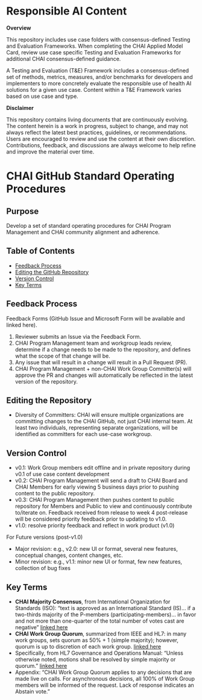 # Responsible AI Content
**Overview**

This repository includes use case folders with consensus-defined Testing and Evaluation Frameworks. When completing the CHAI Applied Model Card, review use case specific Testing and Evaluation Frameworks for additional CHAI consensus-defined guidance.

A Testing and Evaluation (T&E) Framework includes a consensus-defined set of methods, metrics, measures, and/or benchmarks for developers and implementers to more concretely evaluate the responsible use of health AI solutions for a given use case. Content within a T&E Framework varies based on use case and type.

**Disclaimer**

This repository contains living documents that are continuously evolving. The content herein is a work in progress, subject to change, and may not always reflect the latest best practices, guidelines, or recommendations. Users are encouraged to review and use the content at their own discretion. Contributions, feedback, and discussions are always welcome to help refine and improve the material over time.

# CHAI GitHub Standard Operating Procedures

## Purpose
Develop a set of standard operating procedures for CHAI Program Management and CHAI community alignment and adherence.

## Table of Contents
- [Feedback Process](#feedback-process)
- [Editing the GitHub Repository](#editing-the-github-repository)
- [Version Control](#version-control)
- [Key Terms](#key-terms)

## Feedback Process

Feedback Forms (GitHub Issue and Microsoft Form will be available and linked here).

1.	Reviewer submits an Issue via the Feedback Form.
2.	CHAI Program Management team and workgroup leads review, determine if a change needs to be made to the repository, and defines what the scope of that change will be.
3.	Any issue that will result in a change will result in a Pull Request (PR). 
4.	CHAI Program Management + non-CHAI Work Group Committer(s) will approve the PR and changes will automatically be reflected in the latest version of the repository.

## Editing the Repository

- Diversity of Committers: CHAI will ensure multiple organizations are committing changes to the CHAI GitHub, not just CHAI internal team. At least two individuals, representing separate organizations, will be identified as committers for each use-case workgroup. 

## Version Control
- v0.1: Work Group members edit offline and in private repository during v0.1 of use case content development
- v0.2: CHAI Program Management will send a draft to CHAI Board and CHAI Members for early viewing 5 business days prior to pushing content to the public repository. 
- v0.3: CHAI Program Management then pushes content to public repository for Members and Public to view and continuously contribute to/iterate on. Feedback received from release to week 4 post-release will be considered priority feedback prior to updating to v1.0.  
- v1.0: resolve priority feedback and reflect in work product (v1.0)


For Future versions (post-v1.0)
-	Major revision: e.g., v2.0: new UI or format, several new features, conceptual changes, content changes, etc.
-	Minor revision: e.g., v1.1: minor new UI or format, few new features, collection of bug fixes

## Key Terms
-	**CHAI Majority Consensus**, from International Organization for Standards (ISO): “text is approved as an International Standard (IS)… if a two-thirds majority of the P-members (participating-members)… in favor and not more than one-quarter of the total number of votes cast are negative” [linked here](https://www.iso.org/sites/ConsumersStandards/voting_iso.html)
-	**CHAI Work Group Quorum**, summarized from IEEE and HL7: in many work groups, sets quorum as 50% + 1 (simple majority); however, quorum is up to discretion of each work group. [linked here](https://confluence.hl7.org/spaces/TSC/pages/130483151/Generic+HL7+Work+Group+DMP)
  -	Specifically, from HL7 Governance and Operations Manual: “Unless otherwise noted, motions shall be resolved by simple majority or quorum.” [linked here](https://www.hl7.org/documentcenter/public/membership/HL7_Governance_and_Operations_Manual.pdf)
  -	Appendix: “CHAI Work Group Quorum applies to any decisions that are made live on calls. For asynchronous decisions, all 100% of Work Group members will be informed of the request. Lack of response indicates an Abstain vote.”


